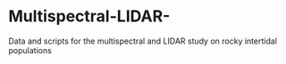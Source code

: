 # Multispectral-LIDAR-
Data and scripts for the multispectral and LIDAR study on rocky intertidal populations
